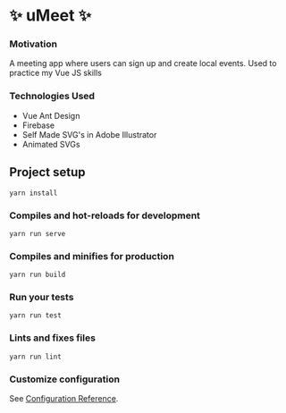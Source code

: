 # ✨ uMeet ✨

### Motivation
A meeting app where users can sign up and create local events. Used to practice my Vue JS skills<br>

### Technologies Used
* Vue Ant Design
* Firebase
* Self Made SVG's in Adobe Illustrator
* Animated SVGs

## Project setup
```
yarn install
```

### Compiles and hot-reloads for development
```
yarn run serve
```

### Compiles and minifies for production
```
yarn run build
```

### Run your tests
```
yarn run test
```

### Lints and fixes files
```
yarn run lint
```

### Customize configuration
See [Configuration Reference](https://cli.vuejs.org/config/).
